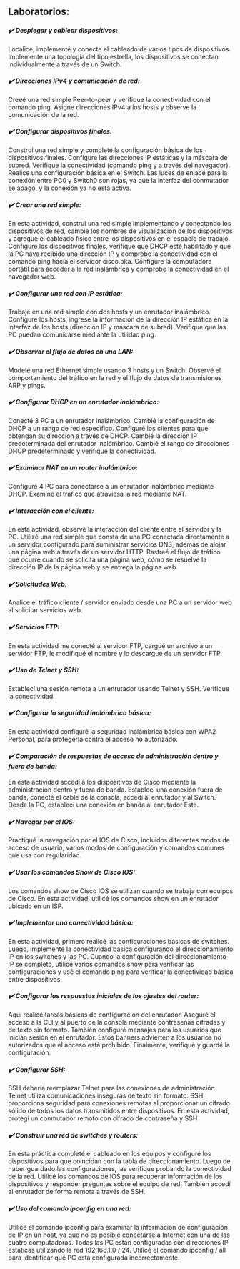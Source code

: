 ## **Laboratorios:**

#### **_✔️ Desplegar y cablear dispositivos:_** 
Localice, implementé y conecte el cableado de varios tipos de dispositivos. Implemente una topología del tipo estrella, 
los dispositivos se conectan individualmente a través de un Switch. 

#### **_✔️ Direcciones IPv4 y comunicación de red:_** 
Creeé una red simple Peer-to-peer y verifique la conectividad con el comando ping. Asigne direcciones IPv4 a los hosts 
y observe la comunicación de la red.

#### **_✔️ Configurar dispositivos finales:_** 
Construí una red simple y completé la configuración básica de los dispositivos finales. Configure las direcciones 
IP estáticas y la máscara de subred. Verifique la conectividad (comando ping y a través del navegador). 
Realice una configuración básica en el Switch. Las luces de enlace para la conexión entre PC0 y Switch0 son rojas, ya 
que la interfaz del conmutador se apagó, y la conexión ya no está activa.

#### **_✔️ Crear una red simple:_** 
En esta actividad, construi una red simple implementando y conectando los dispositivos de red, cambie los nombres de 
visualizacion de los dispositivos y agregue el cableado físico entre los dispositivos en el espacio de trabajo. 
Configure los dispositivos finales, verifique que DHCP esté habilitado y que la PC haya recibido una dirección IP y 
comprobe la conectividad con el comando ping hacia el servidor cisco.pka. Configure la computadora portátil para acceder
a la red inalámbrica y comprobe la conectividad en el navegador web.

#### **_✔️ Configurar una red con IP estática:_** 
Trabaje en una red simple con dos hosts y un enrutador inalámbrico. Configure los hosts, ingrese la información de la 
dirección IP estática en la interfaz de los hosts (dirección IP y máscara de subred). Verifique que las PC puedan 
comunicarse mediante la utilidad ping.

#### **_✔️ Observar el flujo de datos en una LAN:_** 
Modelé una red Ethernet simple usando 3 hosts y un Switch. Observé el comportamiento del tráfico en la red y el 
flujo de datos de transmisiones ARP y pings.

#### **_✔️ Configurar DHCP en un enrutador inalámbrico:_** 
Conecté 3 PC a un enrutador inalámbrico. Cambié la configuración de DHCP a un rango de red específico. Configuré los 
clientes para que obtengan su dirección a través de DHCP. Cambié la dirección IP predeterminada del enrutador 
inalámbrico. Cambié el rango de direcciones DHCP predeterminado y verifiqué la conectividad.

#### **_✔️ Examinar NAT en un router inalámbrico:_** 
Configuré 4 PC para conectarse a un enrutador inalámbrico mediante DHCP. Examiné el tráfico que atraviesa la red 
mediante NAT.

#### **_✔️ Interacción con el cliente:_** 
En esta actividad, observé la interacción del cliente entre el servidor y la PC. Utilizé una red simple que consta de 
una PC conectada directamente a un servidor configurado para suministrar servicios DNS, además de alojar una página web 
a través de un servidor HTTP. Rastreé el flujo de tráfico que ocurre cuando se solicita una página web, cómo se 
resuelve la dirección IP de la página web y se entrega la página web.

#### **_✔️ Solicitudes Web:_** 
Analice el tráfico cliente / servidor enviado desde una PC a un servidor web al solicitar servicios web.

#### **_✔️ Servicios FTP:_** 
En esta actividad me conecté al servidor FTP, cargué un archivo a un servidor FTP, le modifiqué el nombre y lo descargué
de un servidor FTP.

#### **_✔️ Uso de Telnet y SSH:_** 
Establecí una sesión remota a un enrutador usando Telnet y SSH. Verifique la conectividad.

#### **_✔️ Configurar la seguridad inalámbrica básica:_** 
En esta actividad configuré la seguridad inalámbrica básica con WPA2 Personal, para protegerla contra el acceso no 
autorizado.

#### **_✔️ Comparación de respuestas de acceso de administración dentro y fuera de banda:_** 
En esta actividad accedí a los dispositivos de Cisco mediante la administración dentro y fuera de banda. Establecí una 
conexión fuera de banda, conecté el cable de la consola, accedí al enrutador y al Switch. Desde la PC, establecí una 
conexión en banda al enrutador Este.

#### **_✔️ Navegar por el IOS:_** 
Practiqué la navegación por el IOS de Cisco, incluidos diferentes modos de acceso de usuario, varios modos de 
configuración y comandos comunes que usa con regularidad. 

#### **_✔️ Usar los comandos Show de Cisco IOS:_** 
Los comandos show de Cisco IOS se utilizan cuando se trabaja con equipos de Cisco. En esta actividad, utilicé los 
comandos show en un enrutador ubicado en un ISP.

#### **_✔️ Implementar una conectividad básica:_** 
En esta actividad, primero realicé las configuraciones básicas de switches. Luego, implementé la conectividad básica 
configurando el direccionamiento IP en los switches y las PC. Cuando la configuración del direccionamiento IP se 
completó, utilicé varios comandos show para verificar las configuraciones y usé el comando ping para verificar la 
conectividad básica entre dispositivos.

#### **_✔️ Configurar las respuestas iniciales de los ajustes del router:_** 
Aquí realicé tareas básicas de configuración del enrutador. Aseguré el acceso a la CLI y al puerto de la consola 
mediante contraseñas cifradas y de texto sin formato. También configuré mensajes para los usuarios que inician sesión 
en el enrutador. Estos banners advierten a los usuarios no autorizados que el acceso está prohibido. 
Finalmente, verifiqué y guardé la configuración.

#### **_✔️ Configurar SSH:_** 
SSH debería reemplazar Telnet para las conexiones de administración. Telnet utiliza comunicaciones inseguras de texto 
sin formato. SSH proporciona seguridad para conexiones remotas al proporcionar un cifrado sólido de todos los datos 
transmitidos entre dispositivos. En esta actividad, protegí un conmutador remoto con cifrado de contraseña y SSH

#### **_✔️ Construir una red de switches y routers:_** 
En esta práctica completé el cableado en los equipos y configuré los dispositivos para que coincidan con la tabla de 
direccionamiento. Luego de haber guardado las configuraciones, las verifique probando la conectividad de la red.
Utilicé los comandos de IOS para recuperar información de los dispositivos y responder preguntas sobre el equipo de red.
También accedí al enrutador de forma remota a través de SSH.

#### **_✔️ Uso del comando ipconfig en una red:_** 
Utilicé el comando ipconfig para examinar la información de configuración de IP en un host, ya que no es posible
conectarse a Internet con una de las cuatro computadoras. Todas las PC están configuradas con direcciones IP estáticas 
utilizando la red 192.168.1.0 / 24. Utilicé el comando ipconfig / all para identificar qué PC está configurada 
incorrectamente.
